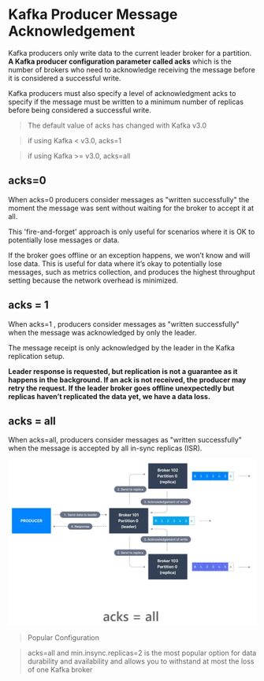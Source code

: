 # Kafka Producer Message Acknowledgement

Kafka producers only write data to the current leader broker for a partition. **A Kafka producer configuration parameter called acks** which is the number of brokers who need to acknowledge receiving the message before it is considered a successful write.

Kafka producers must also specify a level of acknowledgment acks to specify if the message must be written to a minimum number of replicas before being considered a successful write.

> The default value of acks has changed with Kafka v3.0

> if using Kafka < v3.0, acks=1

> if using Kafka >= v3.0, acks=all

## acks=0

When acks=0 producers consider messages as "written successfully" the moment the message was sent without waiting for the broker to accept it at all.

This 'fire-and-forget' approach is only useful for scenarios where it is OK to potentially lose messages or data.

If the broker goes offline or an exception happens, we won’t know and will lose data. This is useful for data where it’s okay to potentially lose messages, such as metrics collection, and produces the highest throughput setting because the network overhead is minimized.


## acks = 1
When acks=1 , producers consider messages as "written successfully" when the message was acknowledged by only the leader.

The message receipt is only acknowledged by the leader in the Kafka replication setup.

**Leader response is requested, but replication is not a guarantee as it happens in the background. If an ack is not received, the producer may retry the request. If the leader broker goes offline unexpectedly but replicas haven’t replicated the data yet, we have a data loss.**

## acks = all
When acks=all, producers consider messages as "written successfully" when the message is accepted by all in-sync replicas (ISR).

!["acks all"](images/acks/acks-all.jpg)

> Popular Configuration

> acks=all and min.insync.replicas=2 is the most popular option for data durability and availability and allows you to withstand at most the loss of one Kafka broker
